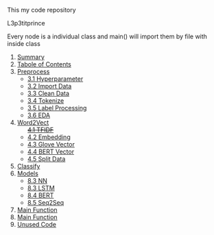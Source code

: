 This my code repository

L3p3titprince

Every node is a individual class and main() will import them by file with inside class




<ol>
    <li><a href="#1.Summary">Summary</a></li>
    <li><a href="#2.Tabole of Contents">Tabole of Contents</a></li>
    <li><a href="#3.Preprocess">Preprocess</a>
    <ul>
        <li><a href="#3.1 Hyperparameter">3.1 Hyperparameter</a></li>
        <li><a href="#3.2 Import Data">3.2 Import Data</a></li>
        <li><a href="#3.3 Clean Data">3.3 Clean Data</a></li> 
        <li><a href="#3.4 Tokenize">3.4 Tokenize</a></li> 
        <li><a href="#3.5 Label Processing">3.5 Label Processing</a></li>  
        <li><a href="#3.6 EDA">3.6 EDA</a></li>  
    </ul>
    </li>
    <li><a href="#4.Word2Vect">Word2Vect</a>
    <ul>
        <del><a href="#TFIDF">4.1 TFIDF</a></del>
        <li><a href="#Embedding">4.2 Embedding</a></li>
        <li><a href="#Glove Vector">4.3 Glove Vector</a></li>
        <li><a href="#BERT Vector">4.4 BERT Vector</a></li> 
        <li><a href="#Split Data">4.5 Split Data</a></li> 
    </ul>
    </li>
    <li><a href="#5.Classify">Classify</a></li>
    <li><a href="#6.Models">Models</a>
    <ul>
        <li><a href="#8.1 NN">8.3 NN</a></li>
        <li><a href="#8.3 LSTM">8.3 LSTM</a></li>
        <li><a href="#8.4 BERT">8.4 BERT</a></li>
        <li><a href="#8.5 Seq2Seq">8.5 Seq2Seq</a></li>
    </ul>
    </li>
    <li><a href="#7.Main Function">Main Function</a></li>
    <li><a href="#8.Analysis">Main Function</a></li>
    <li><a href="#10.Test Code">Unused Code</a></li>
</ol>



